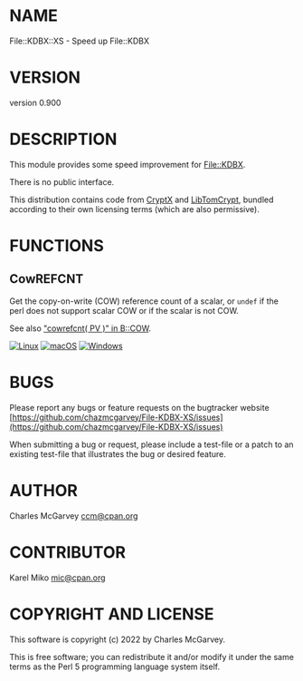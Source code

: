 # NAME

File::KDBX::XS - Speed up File::KDBX

# VERSION

version 0.900

# DESCRIPTION

This module provides some speed improvement for [File::KDBX](https://metacpan.org/pod/File%3A%3AKDBX).

There is no public interface.

This distribution contains code from [CryptX](https://metacpan.org/pod/CryptX) and [LibTomCrypt](https://www.libtom.net/LibTomCrypt/),
bundled according to their own licensing terms (which are also permissive).

# FUNCTIONS

## CowREFCNT

Get the copy-on-write (COW) reference count of a scalar, or `undef` if the perl does not support scalar COW
or if the scalar is not COW.

See also ["cowrefcnt( PV )" in B::COW](https://metacpan.org/pod/B%3A%3ACOW#cowrefcnt-PV).

[![Linux](https://github.com/chazmcgarvey/File-KDBX-XS/actions/workflows/linux.yml/badge.svg)](https://github.com/chazmcgarvey/File-KDBX-XS/actions/workflows/linux.yml)
[![macOS](https://github.com/chazmcgarvey/File-KDBX-XS/actions/workflows/macos.yml/badge.svg)](https://github.com/chazmcgarvey/File-KDBX-XS/actions/workflows/macos.yml)
[![Windows](https://github.com/chazmcgarvey/File-KDBX-XS/actions/workflows/windows.yml/badge.svg)](https://github.com/chazmcgarvey/File-KDBX-XS/actions/workflows/windows.yml)

# BUGS

Please report any bugs or feature requests on the bugtracker website
[https://github.com/chazmcgarvey/File-KDBX-XS/issues](https://github.com/chazmcgarvey/File-KDBX-XS/issues)

When submitting a bug or request, please include a test-file or a
patch to an existing test-file that illustrates the bug or desired
feature.

# AUTHOR

Charles McGarvey <ccm@cpan.org>

# CONTRIBUTOR

Karel Miko <mic@cpan.org>

# COPYRIGHT AND LICENSE

This software is copyright (c) 2022 by Charles McGarvey.

This is free software; you can redistribute it and/or modify it under
the same terms as the Perl 5 programming language system itself.
